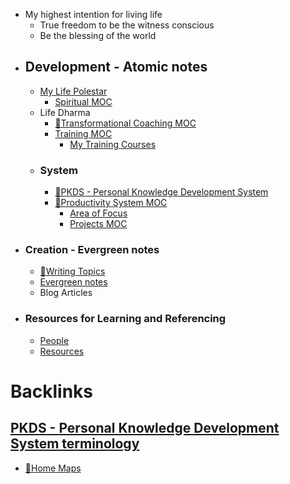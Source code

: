 - My highest intention for living life
    - True freedom to be the witness conscious
    - Be the blessing of the world
- ## Development - Atomic notes
    - [My Life Polestar](<My Life Polestar.md>)
        - [Spiritual MOC](<Spiritual MOC.md>)
    - Life Dharma
        - [🧭Transformational Coaching MOC](<🧭Transformational Coaching MOC.md>)
        - [Training MOC](<Training MOC.md>)
            - [My Training Courses](<My Training Courses.md>)
    - ### System
        - [🌱PKDS - Personal Knowledge Development System](<🌱PKDS - Personal Knowledge Development System.md>)
        - [🧭Productivity System MOC ](<🧭Productivity System MOC .md>)
            - [Area of Focus](<Area of Focus.md>)
            - [Projects MOC](<Projects MOC.md>)
- ### Creation - Evergreen notes
    - [🧭Writing Topics](<🧭Writing Topics.md>)
    - [Evergreen notes](<Evergreen notes.md>)
    - Blog Articles
- ### Resources for Learning and Referencing
    - [People](<People.md>)
    - [Resources](<Resources.md>)

# Backlinks
## [PKDS - Personal Knowledge Development System terminology](<PKDS - Personal Knowledge Development System terminology.md>)
- [🏡Home Maps](<🏡Home Maps.md>)

